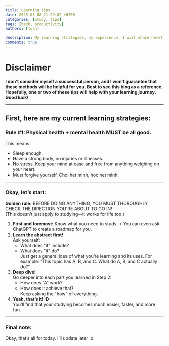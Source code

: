 ```yaml
---
title: Learning tips
date: 2025-03-08 21:29:02 +0700
categories: [Study, tips]
tags: [hack, productivity]
authors: [tuan]

description: My learning strategies, my experience, I will share here!
comments: true
---
```

# Disclaimer  

__I don’t consider myself a successful person, and I won’t guarantee that these methods will be helpful for you. Best to see this blog as a reference. Hopefully, one or two of these tips will help with your learning journey. Good luck!__

---  

## First, here are my current learning strategies:  

### Rule #1: Physical health + mental health MUST be all good.  
This means:  
- Sleep enough.  
- Have a strong body, no injuries or illnesses.  
- No stress. Keep your mind at ease and free from anything weighing on your heart. 
- Must forgive yourself. Choi het minh, hoc het minh. 

---  

### Okay, let’s start:  

**Golden rule:** BEFORE DOING ANYTHING, YOU MUST THOROUGHLY CHECK THE DIRECTION YOU'RE ABOUT TO GO IN!  
(This doesn’t just apply to studying—it works for life too.)  

1. **First and foremost:** Know what you need to study -> You can even ask ChatGPT to create a roadmap for you.  
2. **Learn the abstract first!**  
   Ask yourself:  
   - What does "it" include?  
   - What does "it" do?  
   Just get a general idea of what you’re learning and its uses. For example: "This topic has A, B, and C. What do A, B, and C actually do?"  
3. **Deep dive!**  
   Go deeper into each part you learned in Step 2:  
   - How does "A" work?  
   - How does it achieve that?  
   Keep asking the "how" of everything.  
4. **Yeah, that’s it! :D**  
   You’ll find that your studying becomes much easier, faster, and more fun.  

---  

### Final note:  

Okay, that’s all for today. I’ll update later :o.

